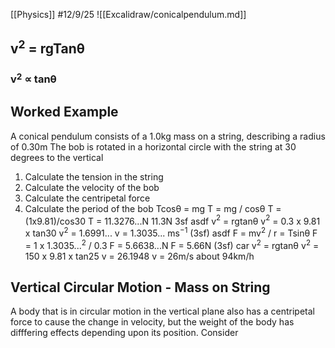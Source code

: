 [[Physics]]
#12/9/25
![[Excalidraw/conicalpendulum.md]]
## v$^2$ = rgTanθ
### v$^2$ ∝ tanθ

## Worked Example
A conical pendulum consists of a 1.0kg mass on a string, describing a radius of 0.30m
The bob is rotated in a horizontal circle with the string at 30 degrees to the vertical
1) Calculate the tension in the string
2) Calculate the velocity of the bob
3) Calculate the centripetal force
4) Calculate the period of the bob
	Tcosθ = mg
	T = mg / cosθ
	T = (1x9.81)/cos30
	T = 11.3276...N 11.3N 3sf
asdf
	v$^2$ = rgtanθ
	v$^2$ = 0.3 x 9.81 x tan30
	v$^2$ = 1.6991...
	v = 1.3035... ms$^{-1}$ (3sf)
asdf
	F = mv$^2$ / r = Tsinθ
	F = 1 x 1.3035...$^2$ / 0.3
	F = 5.6638...N
	F = 5.66N (3sf)
car
	v$^2$ = rgtanθ
	v$^2$ = 150 x 9.81 x tan25
	v = 26.1948
	v = 26m/s 
	about 94km/h
## Vertical Circular Motion - Mass on String
A body that is in circular motion in the vertical plane also has a centripetal force to cause the change in velocity, but the weight of the body has difffering effects depending upon its position.
Consider 